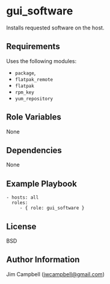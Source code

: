 gui_software
============

Installs requested software on the host.

Requirements
------------

Uses the following modules:

  * `package`,
  * `flatpak_remote`
  * `flatpak`
  * `rpm_key`
  * `yum_repository`

Role Variables
--------------

None

Dependencies
------------

None

Example Playbook
----------------

    - hosts: all
      roles:
         - { role: gui_software }

License
-------

BSD

Author Information
------------------

Jim Campbell (jwcampbell@gmail.com)

